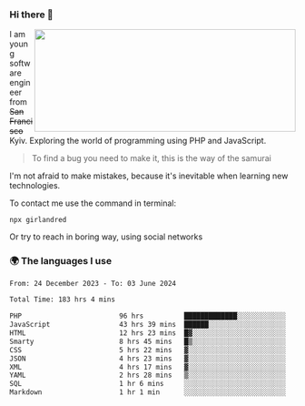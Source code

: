 ### Hi there 👋  

<img align='right' src="https://github-readme-stats.vercel.app/api?username=girlandred&count_private=true&show_icons=true&include_all_commits=true&hide_rank=true&hide_title=true&theme=buefy&card_width=300" width=460 height=180>


I am young software engineer from ~~San Francisco~~ Kyiv. Exploring the world of programming using PHP and JavaScript.


> To find a bug you need to make it, this is the way of the samurai



I'm not afraid to make mistakes, because it's inevitable when learning new technologies.

To contact me use the command in terminal:

```
npx girlandred
```

Or try to reach in boring way, using social networks


### 🌍 The languages I use

<!--START_SECTION:waka-->

```txt
From: 24 December 2023 - To: 03 June 2024

Total Time: 183 hrs 4 mins

PHP                        96 hrs          █████████████░░░░░░░░░░░░   52.43 %
JavaScript                 43 hrs 39 mins  ██████░░░░░░░░░░░░░░░░░░░   23.84 %
HTML                       12 hrs 23 mins  █▓░░░░░░░░░░░░░░░░░░░░░░░   06.77 %
Smarty                     8 hrs 45 mins   █▒░░░░░░░░░░░░░░░░░░░░░░░   04.78 %
CSS                        5 hrs 22 mins   ▓░░░░░░░░░░░░░░░░░░░░░░░░   02.93 %
JSON                       4 hrs 23 mins   ▓░░░░░░░░░░░░░░░░░░░░░░░░   02.40 %
XML                        4 hrs 17 mins   ▓░░░░░░░░░░░░░░░░░░░░░░░░   02.34 %
YAML                       2 hrs 28 mins   ▒░░░░░░░░░░░░░░░░░░░░░░░░   01.35 %
SQL                        1 hr 6 mins     ░░░░░░░░░░░░░░░░░░░░░░░░░   00.61 %
Markdown                   1 hr 1 min      ░░░░░░░░░░░░░░░░░░░░░░░░░   00.56 %
```

<!--END_SECTION:waka-->
